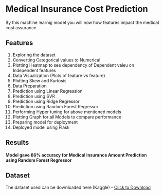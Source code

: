 # Medical Insurance Cost Prediction</h1>

By this machine learnig model you will now how features impact the medical cost assurance.
 
 ## Features
<ol>
    <li>Exploring the dataset</li>
    <li>Converting Categorical values to Numerical</li>
    <li>Plotting Heatmap to see dependency of Dependent valeu on Independent features</li>
    <li>Data Visualization (Plots of feature vs feature)</li>
    <li>Plotting Skew and Kurtosis</li>
    <li>Data Preparation</li>
    <li>Prediction using Linear Regression</li>
    <li>Prediction using SVR</li>
    <li>Prediction using Ridge Regressor</li>
    <li>Prediction using Random Forest Regressor</li>
    <li>Performing Hyper tuning for above mentioned models</li>
    <li>Plotting Graph for all Models to compare performance</li>
    <li>Preparing model for deployment</li>
    <li>Deployed model using Flask</li>
</ol>

##  Results

####  Model gave 86% accuracy for Medical Insurance Amount Prediction using Random Forest Regressor


## Dataset
The dataset used can be downloaded here (Kaggle) - [Click to Download](https://www.kaggle.com/mirichoi0218/insurance)
